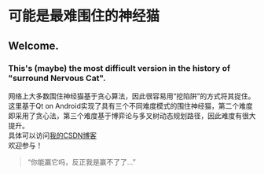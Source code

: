 # 可能是最难围住的神经猫
## Welcome.
### This's (maybe) the most difficult version in the history of "surround Nervous Cat".

网络上大多数围住神经猫基于贪心算法，因此很容易用“挖陷阱”的方式将其捉住。<br/>
这里基于Qt on Android实现了具有三个不同难度模式的围住神经猫，第二个难度即采用了贪心法，第三个难度基于博弈论与多叉树动态规划路径，因此难度有很大提升。<br/>
具体可以访问[我的CSDN博客](http://blog.csdn.net/cloud_castle/article/details/48108323)<br/>
欢迎参与！<br/>

> “你能赢它吗，反正我是赢不了了...”

